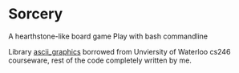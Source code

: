 # Sorcery
A hearthstone-like board game
Play with bash commandline

Library <a href>ascii_graphics</a> borrowed from Unviersity of Waterloo cs246 courseware, rest of the code completely written by me.
